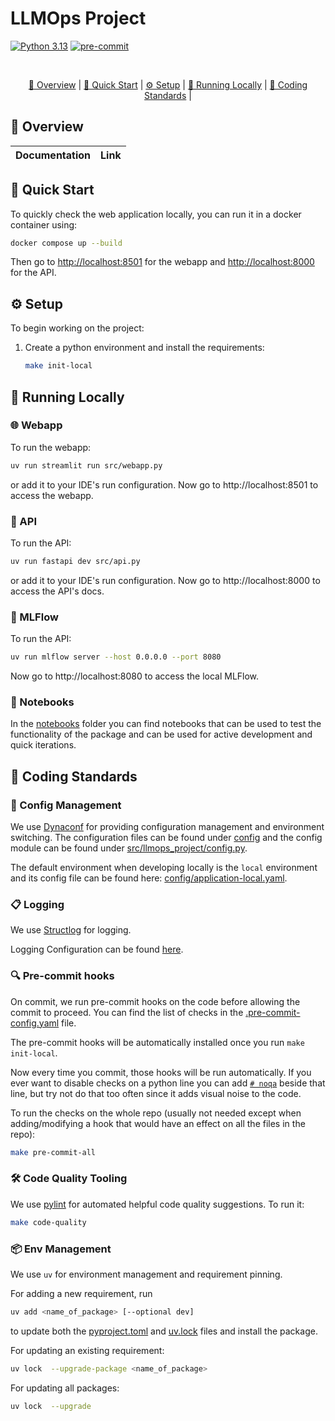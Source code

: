 # LLMOps Project

[![Python 3.13](https://img.shields.io/badge/python-3.13-blue.svg)](https://www.python.org/downloads/release/python-3120/)
[![pre-commit](https://img.shields.io/badge/pre--commit-enabled-brightgreen?logo=pre-commit)](https://github.com/pre-commit/pre-commit)

<br />
<div align="center">

[🤖 Overview](#overview) |
[🚀 Quick Start](#quick-start) |
[⚙️ Setup](#setup) |
[🏃 Running Locally](#run-locally) |
[📏 Coding Standards](#coding-standards) |

</div>

## 🤖 Overview

| Documentation | Link |
|-------------------|------------------------------------------------------------------------------------------------------|

## 🚀 Quick Start <a name="quick-start"></a>

To quickly check the web application locally, you can run it in a docker container using:

```bash
docker compose up --build
```

Then go to [http://localhost:8501](http://localhost:8501) for the webapp and [http://localhost:8000](http://localhost:8000) for the API.

## ⚙️ Setup <a name="setup"></a>

To begin working on the project:

1. Create a python environment and install the requirements:

   ```bash
   make init-local
   ```

## 🏃 Running Locally <a name="run-locally"></a>

### 🌐 Webapp <a name="webapp"></a>

To run the webapp:

```bash
uv run streamlit run src/webapp.py
```

or add it to your IDE's run configuration. Now go to http://localhost:8501 to access the webapp.

### 📡 API <a name="api"></a>

To run the API:

```bash
uv run fastapi dev src/api.py
```

or add it to your IDE's run configuration. Now go to http://localhost:8000 to access the API's docs.

### 📡 MLFlow <a name="mlflow"></a>

To run the API:

```bash
uv run mlflow server --host 0.0.0.0 --port 8080
```

Now go to http://localhost:8080 to access the local MLFlow.

### 📓 Notebooks

In the [notebooks](notebooks) folder you can find notebooks that can be used to test the functionality of the package and can be used for active development and quick iterations.

## 📏 Coding Standards <a name="coding-standards"></a>

### 🔧 Config Management

We use [Dynaconf](https://www.dynaconf.com) for providing configuration management and environment switching. The configuration files can be found under [config](./config/) and the config module can be found under [src/llmops_project/config.py](./src/llmops_project/config.py).

The default environment when developing locally is the `local` environment and its config file can be found here: [config/application-local.yaml](./config/application-local.yaml).

### 📋 Logging

We use [Structlog](https://www.structlog.org/en/stable/) for logging.

Logging Configuration can be found [here](./src/llmops_project/utils/logger.py).

### 🔍 Pre-commit hooks

On commit, we run pre-commit hooks on the code before allowing the commit to proceed. You can find the list of checks in the [.pre-commit-config.yaml](./.pre-commit-config.yaml) file.

The pre-commit hooks will be automatically installed once you run `make init-local`.

Now every time you commit, those hooks will be run automatically. If you ever want to disable checks on a python line you can add [`# noqa`](https://docs.astral.sh/ruff/linter/#error-suppression) beside that line, but try not do that too often since it adds visual noise to the code.

To run the checks on the whole repo (usually not needed except when adding/modifying a hook that would have an effect on all the files in the repo):

```bash
make pre-commit-all
```

### 🛠️ Code Quality Tooling

We use [pylint](https://pylint.readthedocs.io/en/stable/index.html) for automated helpful code quality suggestions. To run it:

```bash
make code-quality
```

### 📦 Env Management

We use `uv` for environment management and requirement pinning.

For adding a new requirement, run

```bash
uv add <name_of_package> [--optional dev]
```

to update both the [pyproject.toml](pyproject.toml) and [uv.lock](uv.lock) files and install the package.

For updating an existing requirement:

```bash
uv lock  --upgrade-package <name_of_package>
```

For updating all packages:

```bash
uv lock  --upgrade
```
